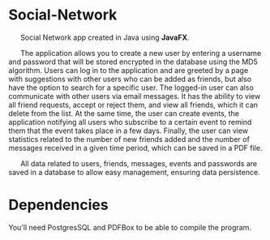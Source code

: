 # Social-Network
&nbsp;&nbsp;&nbsp;&nbsp;&nbsp;&nbsp;Social Network app created in Java using <b>JavaFX</b>.<br/>

&nbsp;&nbsp;&nbsp;&nbsp;&nbsp;&nbsp;The application allows you to create a new user by entering a username and password that will be stored encrypted in the database using the MD5 algorithm. Users can log in to the application and are greeted by a page with suggestions with other users who can be added as friends, but also have the option to search for a specific user. The logged-in user can also communicate with other users via email messages. It has the ability to view all friend requests, accept or reject them, and view all friends, which it can delete from the list. At the same time, the user can create events, the application notifying all users who subscribe to a certain event to remind them that the event takes place in a few days. Finally, the user can view statistics related to the number of new friends added and the number of messages received in a given time period, which can be saved in a PDF file. <br/>

&nbsp;&nbsp;&nbsp;&nbsp;&nbsp;&nbsp;All data related to users, friends, messages, events and passwords are saved in a database to allow easy management, ensuring data persistence.


# Dependencies
You'll need PostgresSQL and PDFBox to be able to compile the program.
